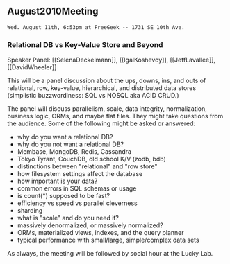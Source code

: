 ## August2010Meeting

    Wed. August 11th, 6:53pm at FreeGeek -- 1731 SE 10th Ave.

### Relational DB vs Key-Value Store and Beyond

Speaker Panel: [[SelenaDeckelmann]], [[IgalKoshevoy]], [[JeffLavallee]], [[DavidWheeler]]

This will be a panel discussion about the ups, downs, ins, and outs of
relational, row, key-value, hierarchical, and distributed data stores (simplistic buzzwordiness:  SQL vs NOSQL aka ACID CRUD.)

The panel will discuss parallelism, scale, data integrity,
normalization, business logic, ORMs, and maybe flat files.  They might
take questions from the audience.  Some of the following might be asked or answered:

* why do you want a relational DB?
* why do you not want a relational DB?
* Membase, MongoDB, Redis, Cassandra
* Tokyo Tyrant, CouchDB, old school K/V (zodb, bdb)
* distinctions between "relational" and "row store"
* how filesystem settings affect the database
* how important is your data?
* common errors in SQL schemas or usage
* is count(*) supposed to be fast?
* efficiency vs speed vs parallel cleverness
* sharding
* what is "scale" and do you need it?
* massively denormalized, or massively normalized?
* ORMs, materialized views, indexes, and the query planner
* typical performance with small/large, simple/complex data sets

As always, the meeting will be followed by social hour at the Lucky Lab.
